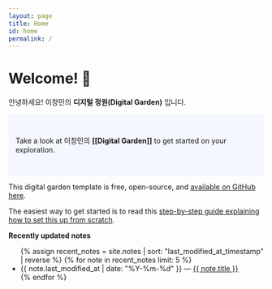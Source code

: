 ```yaml
---
layout: page
title: Home
id: home
permalink: /
---
```


# Welcome! 🌱

안녕하세요! 이창민의 <b>디지털 정원(Digital Garden)</b> 입니다.

<p style="padding: 3em 1em; background: #f5f7ff; border-radius: 4px;">
  Take a look at 이창민의 <span style="font-weight: bold">[[Digital Garden]]</span> to get started on your exploration.
</p>

This digital garden template is free, open-source, and [available on GitHub here](https://github.com/maximevaillancourt/digital-garden-jekyll-template).

The easiest way to get started is to read this [step-by-step guide explaining how to set this up from scratch](https://maximevaillancourt.com/blog/setting-up-your-own-digital-garden-with-jekyll).

<strong>Recently updated notes</strong>

<ul>
  {% assign recent_notes = site.notes | sort: "last_modified_at_timestamp" | reverse %}
  {% for note in recent_notes limit: 5 %}
    <li>
      {{ note.last_modified_at | date: "%Y-%m-%d" }} — <a class="internal-link" href="{{ site.baseurl }}{{ note.url }}">{{ note.title }}</a>
    </li>
  {% endfor %}
</ul>

<style>
  .wrapper {
    max-width: 46em;
  }
</style>
